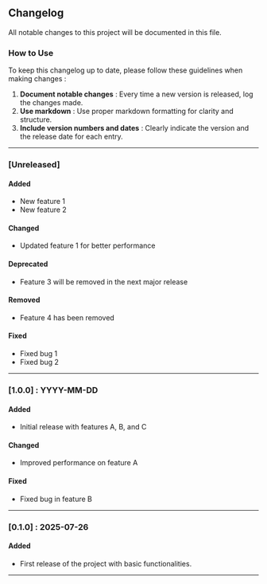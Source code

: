 ## Changelog

All notable changes to this project will be documented in this file.

### How to Use

To keep this changelog up to date, please follow these guidelines when making changes :

1. **Document notable changes** : Every time a new version is released, log the changes made.
2. **Use markdown** : Use proper markdown formatting for clarity and structure.
3. **Include version numbers and dates** : Clearly indicate the version and the release date for each entry.

---

### [Unreleased]

#### Added
- New feature 1
- New feature 2

#### Changed
- Updated feature 1 for better performance

#### Deprecated
- Feature 3 will be removed in the next major release

#### Removed
- Feature 4 has been removed

#### Fixed
- Fixed bug 1
- Fixed bug 2

---

### [1.0.0] : YYYY-MM-DD

#### Added
- Initial release with features A, B, and C

#### Changed
- Improved performance on feature A

#### Fixed
- Fixed bug in feature B

---

### [0.1.0] : 2025-07-26

#### Added
- First release of the project with basic functionalities.

---